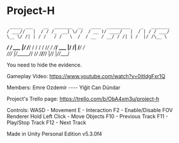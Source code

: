# Project-H

     _____ ___    __  _______  __   ____  _________    _   _______  
    / ___//   |  / / /_  __| \/ /  / __ )/ ____/   |  / | / / ___/  
    \__ \/ /| | / /   / /   \  /  / __  / __/ / /| | /  |/ /\__ \   
   ___/ / ___ |/ /___/ /    / /  / /_/ / /___/ ___ |/ /|  /___/ /   
  /____/_/  |_/_____/_/    /_/  /_____/_____/_/  |_/_/ |_//____/    
                                                                   

You need to hide the evidence.

Gameplay Video: https://www.youtube.com/watch?v=0itIdgFxr1Q

Members: Emre Ozdemir ---- Yiğit Can Dündar

Project's Trello page: https://trello.com/b/ObA4xm3u/project-h

Controls: 
WASD - Movement
E - Interaction
F2 - Enable/Disable FOV Renderer
Hold Left Click - Move Objects
F10 - Previous Track
F11 - Play/Stop Track
F12 - Next Track

Made in Unity Personal Edition v5.3.0f4
